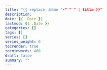 ```yaml
---
title: "{{ replace .Name "-" " " | title }}"
description: 
date: {{ .Date }}
lastmod: {{ .Date }}
categories: []
tags: []
series: []
series_weight: 0
tocrender: true
tocminwords: 400
draft: false
summary: ""
---
```

